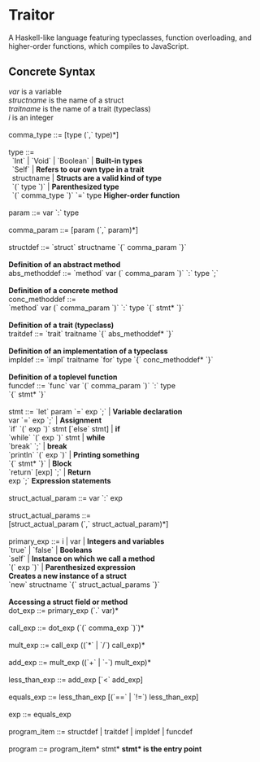 # Traitor
 A Haskell-like language featuring typeclasses, function overloading, and higher-order functions, which compiles to JavaScript.

## Concrete Syntax
*var* is a variable\
*structname* is the name of a struct\
*traitname* is the name of a trait (typeclass)\
*i* is an integer\
\
comma_type ::= [type (\`,\` type)\*]\
\
type ::=\
&ensp;\`Int\` | \`Void\` | \`Boolean\` | __Built-in types__\
&ensp;\`Self\` | __Refers to our own type in a trait__\
&ensp;structname | __Structs are a valid kind of type__\
&ensp;\`(\` type \`)\` | __Parenthesized type__\
&ensp;\`(\` comma_type \`)\` \`=\` type __Higher-order function__\
\
param ::= var \`:\` type\
\
comma_param ::= [param (\`,\` param)\*]\
\
structdef ::= \`struct\` structname \`{\` comma_param \`}\`\
\
__Definition of an abstract method__\
abs_methoddef ::= \`method\` var (\` comma_param \`)\` \`:\` type \`;\`\
\
__Definition of a concrete method__\
conc_methoddef ::=\
\`method\` var (\` comma_param \`)\` \`:\` type \`{\` stmt\* \`}\`\
\
__Definition of a trait (typeclass)__\
traitdef ::= \`trait\` traitname \`{\` abs_methoddef\* \`}\`\
\
__Definition of an implementation of a typeclass__\
impldef ::= \`impl\` traitname \`for\` type \`{\` conc_methoddef\* \`}\`\
\
__Definition of a toplevel function__\
funcdef ::= \`func\` var \`(\` comma_param \`)\` \`:\` type\
\`{\` stmt* \`}\`\
\
stmt ::= \`let\` param \`=\` exp \`;\` | __Variable declaration__\
var \`=\` exp \`;\` | __Assignment__\
\`if\` \`(\` exp \`)\` stmt [\`else\` stmt] | __if__\
\`while\` \`(\` exp \`)\` stmt | __while__\
\`break\` \`;\` | __break__\
\`println\` \`(\` exp \`)\` | __Printing something__\
\`{\` stmt* \`}\` | __Block__\
\`return\` [exp] \`;\` | __Return__\
exp \`;\` __Expression statements__\
\
struct_actual_param ::= var \`:\` exp\
\
struct_actual_params ::=\
[struct_actual_param (\`,\` struct_actual_param)*]\
\
primary_exp ::= i | var | __Integers and variables__\
\`true\` | \`false\` | __Booleans__\
\`self\` | __Instance on which we call a method__\
\`(\` exp \`)\` | __Parenthesized expression__\
__Creates a new instance of a struct__\
\`new\` structname \`{\` struct_actual_params \`}\`\
\
__Accessing a struct field or method__\
dot_exp ::= primary_exp (\`.\` var)\*\
\
call_exp ::= dot_exp (\`(\` comma_exp \`)\`)\*\
\
mult_exp ::= call_exp ((\`\*\` | \`/\`) call_exp)\*\
\
add_exp ::= mult_exp ((\`+\` | \`-\`) mult_exp)\*\
\
less_than_exp ::= add_exp [\`<\` add_exp]\
\
equals_exp ::= less_than_exp [(\`==\` | \`!=\`) less_than_exp]\
\
exp ::= equals_exp\
\
program_item ::= structdef | traitdef | impldef | funcdef\
\
program ::= program_item\* stmt\* __stmt\* is the entry point__
